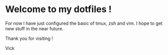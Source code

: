 # Welcome to my dotfiles !

For now I have just configured the basic of tmux, zsh and vim. I hope to get new stuff in the near future.

Thank you for visiting !

Vick
